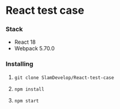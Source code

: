 # React test case

### Stack
- React 18
- Webpack 5.70.0

### Installing
1. `git clone SlamDevelop/React-test-case`

1. `npm install`

1. `npm start`

